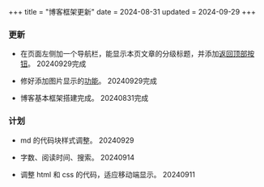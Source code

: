 +++
title = "博客框架更新"
date = 2024-08-31
updated = 2024-09-29
+++

### 更新

- 在页面左侧加一个导航栏，能显示本页文章的分级标题，并添加[返回顶部按钮](https://github.com/BunnRecord/Deepwandering/commit/ba81e8f4f72bf18bbcc718da2c70d5bd4fbdcf90)。    20240929完成

- 修好添加图片显示的[功能](https://github.com/BunnRecord/Deepwandering/commit/ba81e8f4f72bf18bbcc718da2c70d5bd4fbdcf90)。  20240929完成

- 博客基本框架搭建完成。    20240831完成


### 计划
- md 的代码块样式调整。    20240929

- 字数、阅读时间、搜索。    20240914

- 调整 html 和 css 的代码，适应移动端显示。 20240911